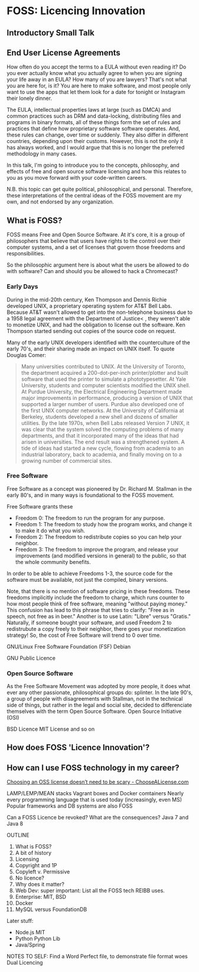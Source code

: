 # FOSS: Licencing Innovation

## Introductory Small Talk

## End User License Agreements

How often do you accept the terms to a EULA without even reading it?
Do you ever actually know what you actually agree to when you are signing your
life away in an EULA? How many of you are lawyers? That's not what you are here
for, is it? You are here to make software, and most people only want to use the
apps that let them look for a date for tonight or Instagram their lonely dinner.

The EULA, intellectual properties laws at large (such as DMCA) and 
common practices such as DRM and data-locking, distributing files and programs
in binary formats, all of these things form the set of rules and practices
that define how proprietary software
software operates. And, these rules can change, over time or suddenly. They also
differ in different countries, depending upon their customs.
However, this is not the only it has always worked, and I would argue that this
is no longer the preferred methodology in many cases.

In this talk, I'm going to introduce you to the concepts, philosophy, and
effects of free and open source software licensing and how this relates to you
as you move forward with your code-written careers.

N.B. this topic can get quite political, philosophical, and personal. Therefore,
these interpretations of the central ideas of the FOSS movement are my own, and
not endorsed by any organization.

## What is FOSS?

FOSS means Free and Open Source Software. At it's core, it is a group of
philosophers that believe that users have rights to the control over their
computer systems, and a set of licenses that govern those freedoms and
responsibilities.

So the philosophic argument here is about what the users be allowed to do with
software? Can and should you be allowed to hack a Chromecast? 

### Early Days

During in the mid-20th century, Ken Thompson and Dennis Richie developed UNIX, a
proprietary operating system for AT&T Bell Labs. Because AT&T wasn't allowed to
get into the non-telephone business due to a 1958 legal agreement with the
Department of Justice< , they weren't able to monetize UNIX, and had the 
obligation to license out the software. Ken Thompson started sending out copies 
of the source code on request.

Many of the early UNIX developers identified with the counterculture of the
early 70's, and their sharing made an impact on UNIX itself. To quote Douglas
Comer:
> Many universities contributed to UNIX. At the University of Toronto, the
> department acquired a 200-dot-per-inch printer/plotter and built software that
> used the printer to simulate a phototypesetter. At Yale University, students
> and computer scientists modified the UNIX shell. At Purdue University, the
> Electrical Engineering Department made major improvements in performance,
> producing a version of UNIX that supported a larger number of users. Purdue
> also developed one of the first UNIX computer networks. At the University of
> California at Berkeley, students developed a new shell and dozens of smaller
> utilities. By the late 1970s, when Bell Labs released Version 7 UNIX, it was
> clear that the system solved the computing problems of many departments, and
> that it incorporated many of the ideas that had arisen in universities. The
> end result was a strengthened system. A tide of ideas had started a new cycle,
> flowing from academia to an industrial laboratory, back to academia, and
> finally moving on to a growing number of commercial sites.

### Free Software

Free Software as a concept was pioneered by Dr. Richard M. Stallman in the early
80's, and in many ways is foundational to the FOSS movement. 

Free Software grants these

* Freedom 0: The freedom to run the program for any purpose.
* Freedom 1: The freedom to study how the program works, and change it to make 
it do what you wish.
* Freedom 2: The freedom to redistribute copies so you can help your neighbor.
* Freedom 3: The freedom to improve the program, and release your improvements
(and modified versions in general) to the public, so that the whole community
benefits.

In order to be able to achieve Freedoms 1-3, the source code for the software
must be available, not just the compiled, binary versions.

Note, that there is no mention of software pricing in these freedoms. These
freedoms implicitly include the freedom to charge, which runs counter to how
most people think of free software, meaning "without paying money."
This confusion has lead to this phrase that tries to clarify: "Free as in
speech, not free as in beer." Another is to use Latin: "Libre" versus "Gratis."
Naturally, if someone bought your software, and used Freedom 2 to redistrubute a
copy freely to their neighbor, there goes your monetization strategy!
So, the cost of Free Software will trend to 0 over time.

GNU/Linux
Free Software Foundation (FSF)
Debian

GNU Public Licence

### Open Source Software 

As the Free Software Movement was adopted by more people, it does what ever any
other passionate, philosophical groups do: splinter.
In the late 90's, a group of people with disagreements with Stallman,
not in the technical side of things, but rather in the legal and social site,
decided to differenciate themselves with the term Open Source Software.
Open Source Initiative (OSI)

BSD Licence
MIT License
and so on

## How does FOSS 'Licence Innovation'?

## How can I use FOSS technology in my career?

[Choosing an OSS license doesn’t need to be scary -
ChooseALicense.com](http://choosealicence.com)

LAMP/LEMP/MEAN stacks
Vagrant boxes and Docker comtainers
Nearly every programming language that is used today (increasingly, even MS)
Popular frameworks and DB systems are also FOSS

Can a FOSS Licence be revoked? What are the consequences?
Java 7 and Java 8

OUTLINE

1. What is FOSS?
  1. A bit of history
2. Licensing
  1. Copyright and 1P
  2. Copyleft v. Permissive
  3. No licence?
3. Why does it matter?
  1. Web Dev: super important: List all the FOSS tech REIBB uses.
  2. Enterprise: MIT, BSD
  3. Docker
  4. MySQL versus FoundationDB

Later stuff:
* Node.js MIT
* Python Python Lib
* Java/Spring

NOTES TO SELF:
Find a Word Perfect file, to demonstrate file format woes
Dual Licencing

